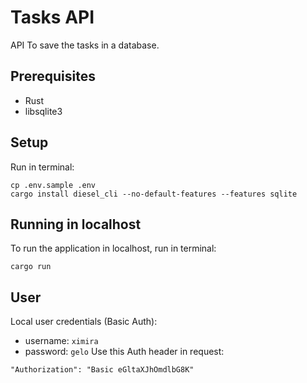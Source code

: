 # Tasks API
API To save the tasks in a database.

## Prerequisites
* Rust
* libsqlite3

## Setup
Run in terminal:
```
cp .env.sample .env
cargo install diesel_cli --no-default-features --features sqlite
```

## Running in localhost
To run the application in localhost, run in terminal:
```
cargo run
```

## User
Local user credentials (Basic Auth):
* username: `ximira`
* password: `gelo`
Use this Auth header in request:
```
"Authorization": "Basic eGltaXJhOmdlbG8K"
```